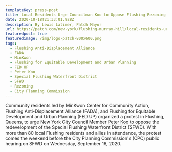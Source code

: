 ```yaml
---
templateKey: press-post
title: Local Residents Urge Councilman Koo to Oppose Flushing Rezoning
date: 2020-10-18T21:33:01.928Z
description: By Lewis Latimer, Patch Mayor
url: https://patch.com/new-york/flushing-murray-hill/local-residents-urge-councilman-koo-oppose-flushing-rezoning
featuredpost: true
featuredimage: /img/logo-patch-800x600.png
tags:
  - Flushing Anti-Displacement Alliance
  - FADA
  - MinKwon
  - Flushing for Equitable Development and Urban Planning
  - FED UP
  - Peter Koo
  - Special Flushing Waterfront District
  - SFWD
  - Rezoning
  - City Planning Commission
---
```

Community residents led by MinKwon Center for Community Action, Flushing Anti-Displacement Alliance (FADA), and Flushing for Equitable Development and Urban Planning (FED UP) organized a protest in Flushing, Queens, to urge New York City Council Member [Peter Koo](https://drive.google.com/file/d/1kxXvQfkSvmcYNkSYXtvzkOsB6aKXuu8L/view?usp=sharing) to oppose the redevelopment of the Special Flushing Waterfront District (SFWD). With more than 80 local Flushing residents and allies in attendance, the protest comes the weekend before the City Planning Commission's (CPC) public hearing on SFWD on Wednesday, September 16, 2020.